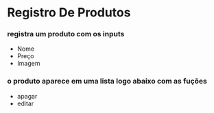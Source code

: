 # Registro De Produtos
 
### registra um produto com os inputs
- Nome
- Preço
- Imagem

### o produto aparece em uma lista logo abaixo com as fuções
- apagar 
- editar

